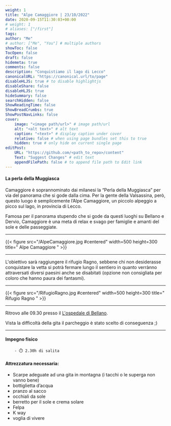 ```yaml
---
weight: 1
title: "Alpe Camaggiore | 23/10/2022"
date: 2020-09-15T11:30:03+00:00
# weight: 1
# aliases: ["/first"]
tags: 
author: "Me"
# author: ["Me", "You"] # multiple authors
showToc: false
TocOpen: false
draft: false
hidemeta: true
comments: false
description: "Conquistiamo il lago di Lecco"
canonicalURL: "https://canonical.url/to/page"
disableHLJS: true # to disable highlightjs
disableShare: false
disableHLJS: true
hideSummary: false
searchHidden: false
ShowReadingTime: false
ShowBreadCrumbs: true
ShowPostNavLinks: false 
cover:
    image: "<image path/url>" # image path/url
    alt: "<alt text>" # alt text
    caption: "<text>" # display caption under cover
    relative: false # when using page bundles set this to true
    hidden: true # only hide on current single page
editPost:
    URL: "https://github.com/<path_to_repo>/content"
    Text: "Suggest Changes" # edit text
    appendFilePath: false # to append file path to Edit link
---
```




#### La perla della Muggiasca 

<!--more--> 

Camaggiore è soprannominato dai milanesi la “Perla della Muggiasca” per via del panorama che si gode dalla cima. Per la gente della Valsassina, però, questo luogo è semplicemente l’Alpe Camaggiore, un piccolo alpeggio a picco sul lago, in provincia di Lecco.

Famosa per il panorama stupendo che si gode da questi luoghi su Bellano e Dervio, Camaggiore è una meta di relax e svago per famiglie e amanti del sole e delle passeggiate.

---

{{< figure src="/AlpeCamaggiore.jpg #centered" width=500 height=300 title=" Alpe Camaggiore " >}}

---
L'obiettivo sarà raggiungere il rifugio Ragno, sebbene chi non desiderasse conquistare la vetta si potrà fermare lungo il sentiero in quanto verrànno attraversati diversi paesini anche se disabitati (opzione non consigliata per coloro che hanno paura dei fantasmi). 

---

{{< figure src="/RifugioRagno.jpg #centered" width=500 height=300 title=" Rifugio Ragno " >}}

---

Ritrovo alle 09.30 presso il  [L'ospedale di Bellano](https://goo.gl/maps/CvQRirpgzzxkSLLq9). 

Vista la difficoltà della gita il parcheggio è stato scelto di conseguenza ;)

--- 
#### Impegno fisico

        - ⏱️ 2.30h di salita


#### Attrezzatura necessaria:  
- Scarpe adeguate ad una gita in montagna (i tacchi o le superga non vanno bene)
- bottiglietta d’acqua 
- pranzo al sacco 
- occhiali da sole
- berretto per il sole e crema solare
- Felpa 
- K way
- voglia di vivere 